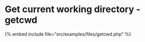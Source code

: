 # Get current working directory - getcwd


{% embed include file="src/examples/files/getcwd.php" %}
